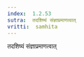 ```yaml
---
index:  1.2.53
sutra:  तदशिष्यं संज्ञाप्रमाणत्वात्
vritti:  samhita 
---
```


तदशिष्यं संज्ञाप्रमाणत्वात्

